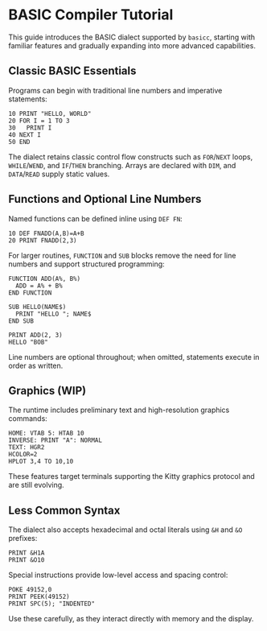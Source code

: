 # BASIC Compiler Tutorial

This guide introduces the BASIC dialect supported by `basicc`, starting with familiar features and gradually expanding into more advanced capabilities.

## Classic BASIC Essentials

Programs can begin with traditional line numbers and imperative statements:

```basic
10 PRINT "HELLO, WORLD"
20 FOR I = 1 TO 3
30   PRINT I
40 NEXT I
50 END
```

The dialect retains classic control flow constructs such as `FOR`/`NEXT` loops, `WHILE`/`WEND`, and `IF`/`THEN` branching. Arrays are declared with `DIM`, and `DATA`/`READ` supply static values.

## Functions and Optional Line Numbers

Named functions can be defined inline using `DEF FN`:

```basic
10 DEF FNADD(A,B)=A+B
20 PRINT FNADD(2,3)
```

For larger routines, `FUNCTION` and `SUB` blocks remove the need for line numbers and support structured programming:

```basic
FUNCTION ADD(A%, B%)
  ADD = A% + B%
END FUNCTION

SUB HELLO(NAME$)
  PRINT "HELLO "; NAME$
END SUB

PRINT ADD(2, 3)
HELLO "BOB"
```

Line numbers are optional throughout; when omitted, statements execute in order as written.

## Graphics (WIP)

The runtime includes preliminary text and high-resolution graphics commands:

```basic
HOME: VTAB 5: HTAB 10
INVERSE: PRINT "A": NORMAL
TEXT: HGR2
HCOLOR=2
HPLOT 3,4 TO 10,10
```

These features target terminals supporting the Kitty graphics protocol and are still evolving.

## Less Common Syntax

The dialect also accepts hexadecimal and octal literals using `&H` and `&O` prefixes:

```basic
PRINT &H1A
PRINT &O10
```

Special instructions provide low-level access and spacing control:

```basic
POKE 49152,0
PRINT PEEK(49152)
PRINT SPC(5); "INDENTED"
```

Use these carefully, as they interact directly with memory and the display.

